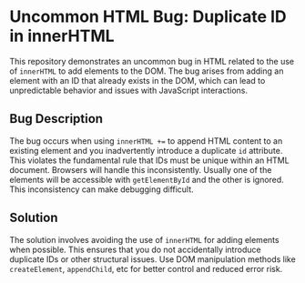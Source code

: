 # Uncommon HTML Bug: Duplicate ID in innerHTML

This repository demonstrates an uncommon bug in HTML related to the use of `innerHTML` to add elements to the DOM.  The bug arises from adding an element with an ID that already exists in the DOM, which can lead to unpredictable behavior and issues with JavaScript interactions.

## Bug Description
The bug occurs when using `innerHTML +=` to append HTML content to an existing element and you inadvertently introduce a duplicate `id` attribute. This violates the fundamental rule that IDs must be unique within an HTML document.  Browsers will handle this inconsistently.  Usually one of the elements will be accessible with `getElementById` and the other is ignored. This inconsistency can make debugging difficult.

## Solution
The solution involves avoiding the use of `innerHTML` for adding elements when possible. This ensures that you do not accidentally introduce duplicate IDs or other structural issues.  Use DOM manipulation methods like `createElement`, `appendChild`, etc for better control and reduced error risk.